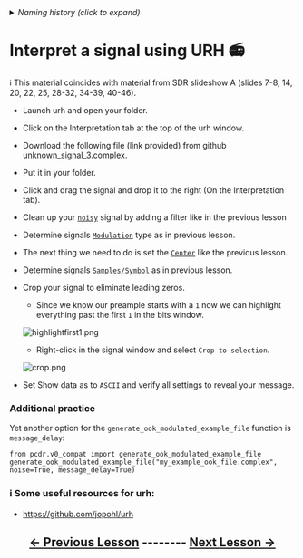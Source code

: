
<details><summary><i>Naming history (click to expand)</i></summary>
<pre>
2023 July 11: 060_Cropping_a_signal.md
</pre>
</details>

# Interpret a signal using URH 📻

ℹ️ This material coincides with material from SDR slideshow A (slides 7-8, 14, 20, 22, 25, 28-32, 34-39, 40-46).

- Launch urh and open your folder.

- Click on the Interpretation tab at the top of the urh window.

- Download the following file (link provided) from github [unknown_signal_3.complex](https://github.com/python-can-define-radio/sdr-course/raw/main/classroom_activities/Ch03_Analyzing_Signals_URH/unknown_signal_3.complex).

- Put it in your folder.

- Click and drag the signal and drop it to the right (On the Interpretation tab).

- Clean up your [`noisy`](https://github.com/python-can-define-radio/sdr-course/blob/main/classroom_activities/Ch03_Analyzing_Signals_URH/050_Interpret_unknown_noisy_signal.md) signal by adding a filter like in the previous lesson

- Determine signals [`Modulation`](https://github.com/python-can-define-radio/sdr-course/blob/main/classroom_activities/Ch03_Analyzing_Signals_URH/020_Modulation.md) type as in previous lesson.

- The next thing we need to do is set the [`Center`](https://github.com/python-can-define-radio/sdr-course/blob/main/classroom_activities/Ch03_Analyzing_Signals_URH/050_Interpret_unknown_noisy_signal.md) like the previous lesson.

- Determine signals [`Samples/Symbol`](https://github.com/python-can-define-radio/sdr-course/blob/main/classroom_activities/Ch03_Analyzing_Signals_URH/040_Interpret_unknown_signal.md) as in previous lesson.

- Crop your signal to eliminate leading zeros.
    - Since we know our preample starts with a `1` now we can highlight everything past the first `1` in the bits window.

    ![highlightfirst1.png](https://github.com/python-can-define-radio/sdr-course/blob/main/classroom_activities/Chx_Misc/Images/highlightfirst1.png?raw=true)

    - Right-click in the signal window and select `Crop to selection`.
      
    ![crop.png](https://github.com/python-can-define-radio/sdr-course/blob/main/classroom_activities/Chx_Misc/Images/crop.png?raw=true)
  
- Set Show data as to `ASCII` and verify all settings to reveal your message.

### Additional practice

Yet another option for the `generate_ook_modulated_example_file` function is `message_delay`:

```python3
from pcdr.v0_compat import generate_ook_modulated_example_file
generate_ook_modulated_example_file("my_example_ook_file.complex", noise=True, message_delay=True)
```

### ℹ️ Some useful resources for urh:

- https://github.com/jopohl/urh

## <p align="center">[&larr; Previous Lesson](https://github.com/python-can-define-radio/sdr-course/blob/main/classroom_activities/Ch03_Analyzing_Signals_URH/050_Interpret_unknown_noisy_signal.md)  --------  [Next Lesson &rarr;](https://github.com/python-can-define-radio/sdr-course/blob/main/classroom_activities/Ch03_Analyzing_Signals_URH/070_Interpret_multiple_noisy_signals.md)</p>
